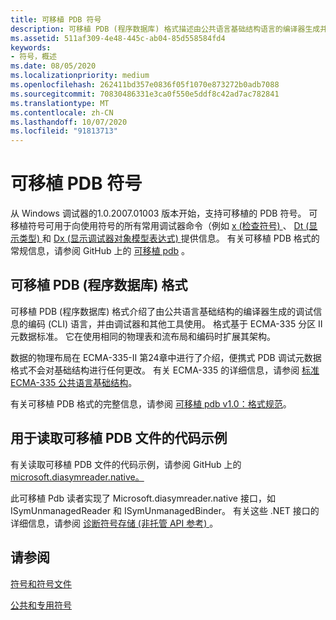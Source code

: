 ```yaml
---
title: 可移植 PDB 符号
description: 可移植 PDB (程序数据库) 格式描述由公共语言基础结构语言的编译器生成并由调试器使用的调试信息的编码。
ms.assetid: 511af309-4e48-445c-ab04-85d558584fd4
keywords:
- 符号，概述
ms.date: 08/05/2020
ms.localizationpriority: medium
ms.openlocfilehash: 262411bd357e0836f05f1070e873272b0adb7088
ms.sourcegitcommit: 70830486331e3ca0f550e5ddf8c42ad7ac782841
ms.translationtype: MT
ms.contentlocale: zh-CN
ms.lasthandoff: 10/07/2020
ms.locfileid: "91813713"
---
```

# <a name="portable-pdb-symbols"></a>可移植 PDB 符号

从 Windows 调试器的1.0.2007.01003 版本开始，支持可移植的 PDB 符号。 可移植符号可用于向使用符号的所有常用调试器命令（例如 [x (检查符号) ](x--examine-symbols-.md)、 [Dt (显示类型) ](dt--display-type-.md) 和 [Dx (显示调试器对象模型表达式) ](dx--display-visualizer-variables-.md)提供信息。 有关可移植 PDB 格式的常规信息，请参阅 GitHub 上的 [可移植 pdb](https://github.com/dotnet/core/blob/master/Documentation/diagnostics/portable_pdb.md) 。


## <a name="the-portable-pdb-program-database-format"></a>可移植 PDB (程序数据库) 格式

可移植 PDB (程序数据库) 格式介绍了由公共语言基础结构的编译器生成的调试信息的编码 (CLI) 语言，并由调试器和其他工具使用。 格式基于 ECMA-335 分区 II 元数据标准。 它在使用相同的物理表和流布局和编码时扩展其架构。

数据的物理布局在 ECMA-335-II 第24章中进行了介绍，便携式 PDB 调试元数据格式不会对基础结构进行任何更改。 有关 ECMA-335 的详细信息，请参阅 [标准 ECMA-335 公共语言基础结构](https://www.ecma-international.org/publications/standards/Ecma-335.htm)。

有关可移植 PDB 格式的完整信息，请参阅 [可移植 pdb v1.0：格式规范](https://github.com/dotnet/corefx/blob/archive/src/System.Reflection.Metadata/specs/PortablePdb-Metadata.md)。

## <a name="code-sample-to-read-portable-pdb-files"></a>用于读取可移植 PDB 文件的代码示例

有关读取可移植 PDB 文件的代码示例，请参阅 GitHub 上的[microsoft.diasymreader.native。](https://github.com/dotnet/symreader-portable)

此可移植 Pdb 读者实现了 Microsoft.diasymreader.native 接口，如 ISymUnmanagedReader 和 ISymUnmanagedBinder。 有关这些 .NET 接口的详细信息，请参阅 [诊断符号存储 (非托管 API 参考) ](/dotnet/framework/unmanaged-api/diagnostics/)。

## <a name="see-also"></a>请参阅

[符号和符号文件](symbols-and-symbol-files.md)

[公共和专用符号](public-and-private-symbols.md)